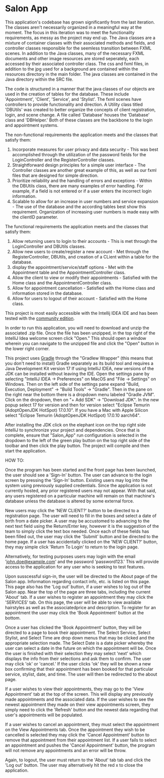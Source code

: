 # Salon App

This application's codebase has grown significantly from the last iteration. The classes aren't necessarily organized
in a meaningful way at the moment. The focus in this iteration was to meet the functionality requirements, as messy as the
project may end up. The Java classes are a mixture of container classes with their associated methods and fields, and 
controller classes responsible for the seemless transition between FXML scenes. In addition to the Java classes, many of the necessary
FXML documents and other image resources are stored seperately, each accessed by their associated controller class.
The css and fxml files, in addition to the jpg used for a background are contained within the resources directory in 
the main folder. The java classes are contained in the Java directory within the SRC file.

The code is structured in a manner that the java classes of our objects are used in the creation of tables for the database.
These include 'Appointment', 'Client', 'Service', and 'Stylist'. The fxml scenes have controllers to provide 
functionality and direction. A Utility class titled 'DBUtils' was created to better organize the concepts of client registration, 
login, and scene change. A file called 'Database' houses the 'Database' class and 'DBHelper.' Both of these classes are the backbone
to the login and appointment systems. 

The non-functional requirements the application meets and the classes that satisfy them:
1) Incorporate measures for user privacy and data security - This was best accomplished through the utilization of 
the password fields for the LoginController and the RegisterController classes.
2) Straightforward design principles for a simple user interface - The Controller classes are another great example of 
this, as well as our fxml files that are designed for simple direction.
3) Prioritize reliability and the handling of errors and exceptions - Within the DBUtils class, there are many examples of error 
handling. For example, if a field is not entered or if a user enters the incorrect login information.
4) Scalable to allow for an increase in user numbers and service expansion - The use of the database and the according tables 
best show this requirement. Organization of increasing user numbers is made easy with the clientID parameter.

The functional requirements the application meets and the classes that satisfy them:
1) Allow returning users to login to their accounts - This is met through the LoginController and DBUtils classes.
2) Allow new users to create/register a new account - Met through the RegisterController, DBUtils, and creation of a CLient 
within a table for the database.
3) display the appointment/service/staff options - Met with the Appointment table and the AppointmentController class.
4) Allow the client to view or modify their appointments - Satisfied with the Home class and the AppointmentController class.
5) Allow for appointment cancellation - Satisfied with the Home class and information stored in the database.
6) Allow for users to logout of their account - Satisfied with the Home class.

This project is most easily accessible with the Intellij IDEA IDE and has been tested with the 
[community edition](https://www.jetbrains.com/idea/download).


In order to run this application, you will need to download and unzip the associated .zip file. Once the file has
been unzipped, in the top right of the IntelliJ Idea welcome screen click "Open." This should open a window wherein
you can navigate to the unzipped file and click the "Open" button in the lower right corner.

This project uses [Gradle](https://gradle.org) through the "Gradlew Wrapper" (this means that you don't need to
install) Gradle separately as its build tool and requires a Java
Development Kit version 17 If using IntelliJ IDEA, new versions of the JDK can be installed without leaving the IDE.
Open the settings pane by selecting "IntelliJ IDEA -> Preferences" on MacOS and "File -> Settings" on Windows. Then
on the left side of the settings pane expand "Build, Execution, Deployment" -> "Build Tools" -> "Gradle". Then in
the pane on the right near the bottom there is a dropdown menu labeled "Gradle JVM". Click on the dropdown, then on
"+ Add SDK" -> "Download JDK". In the new popup select 17 for version and then for version select
"Eclipse Temurin (AdoptOpenJDK HotSpot) 17.0.10". If you have a Mac with Apple Silicon select
"Eclipse Temurin (AdoptOpenJDK HotSpot) 17.0.10 aarch64".

After installing the JDK click on the elephant icon on the top right side IntelliJ to synchronize your project and
dependencies. Once that is complete, ensure that "Salon_App" run configuration is selected in the dropdown to the
left of the green play button on the top right side of the toolbar and then click the play button. The project will
compile and then start the application. 

HOW TO:

Once the program has been started and the front page has been launched, the user should see a 'Sign-In' button. The user
can advance to the login screen by pressing the 'Sign-In' button. Existing users may log into the system using previously supplied
credentials. Since the application is not currently hosted, any prior registered users may not appear. With that said, any users
registered on a particular machine will remain on that machine's database unless the database is altered by some external force.

New users may click the 'NEW CLIENT?' button to be directed to a registration page. The user will need to fill in the boxes and select
a date of birth from a date picker. A user may be accustomed to advancing to the next text field using the Return/Enter key, however it 
is the suggestion of the team to simply click the text box needed. Once each of these fields has been filled out, the user may click the
'Submit' button and be directed to the home page. If a user has accidentally clicked on the 'NEW CLIENT?' button, they may simple click 
'Return To Login' to return to the login page.

Alternatively, for testing purposes users may login with the email 'john.doe@example.com' and the password 'password123.' This will provide
access to the application for any user who is seeking to test features. 

Upon susscessful sign-in, the user will be directed to the About page of the Salon app. Information regarding contact info, etc. is listed on 
this page. This page also has the 'Log out' button, if a user wishes to log out of the Salon app. Near the top of the page are three tabs, including 
the current 'About' tab. If a user wishes to register an appointment they may click the 'SERVICES' tab. On this page, the user will be able to view 
available hairstyles as well as the associatedprice and description. To register for an appointment the user may click the 'Book Appointment' button 
at the bottom. 

Once a user has clicked the 'Book Appointment' button, they will be directed to a page to book their appointment. The Select Service, Select Stylist,
and Select Time are drop down menus that may be clicked and the appropriate selection made. The Select Date is a date picker whereby the user can select
a date in the future on which the appointment will be. Once the user is finished with their selection they may select 'next' which displays the info
from their selections and ask them to confirm. The user may click 'ok' or 'cancel.' If the user clicks 'ok' they will be shown a new box confirming that
their appointment has been booked for that particular service, stylist, date, and time. The user will then be redirected to the about page. 

If a user wishes to view their appointments, they may go to the 'View Appointment' tab at the top of the screen. This will display any previously 
made appointments and the associated data. If the user wishes to see the newest appointment they made on their view appointments screen, they
simply need to click the 'Refresh' button and the newest data regarding that user's appointments will be populated.

If a user wishes to cancel an appointment, they must select the appointment on the View Appointments tab. Once the appointment they wish to be 
cancelled is selected they may click the 'Cancel Appointment' button to remove that appointment from their appointment list. If a user fails to
select an appointment and pushes the 'Cancel Appointment' button, the program will not remove any appointments and an error will be throw. 

Again, to logout, the user must return to the 'About' tab tab and click the 'Log out' button. The user may alternatively hit the red x to close the
application.



